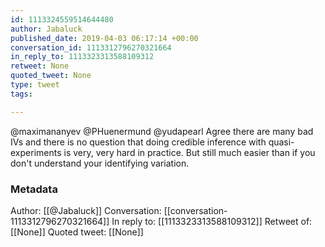 ```yaml
---
id: 1113324559514644480
author: Jabaluck
published_date: 2019-04-03 06:17:14 +00:00
conversation_id: 1113312796270321664
in_reply_to: 1113323313588109312
retweet: None
quoted_tweet: None
type: tweet
tags:

---
```


@maximananyev @PHuenermund @yudapearl Agree there are many bad IVs and there is no question that doing credible inference with quasi-experiments is very, very hard in practice. But still much easier than if you don't understand your identifying variation.

### Metadata

Author: [[@Jabaluck]]
Conversation: [[conversation-1113312796270321664]]
In reply to: [[1113323313588109312]]
Retweet of: [[None]]
Quoted tweet: [[None]]
